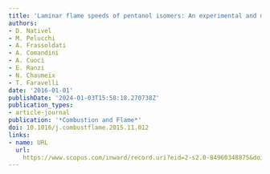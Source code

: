 ```yaml
---
title: 'Laminar flame speeds of pentanol isomers: An experimental and modeling study'
authors:
- D. Nativel
- M. Pelucchi
- A. Frassoldati
- A. Comandini
- A. Cuoci
- E. Ranzi
- N. Chaumeix
- T. Faravelli
date: '2016-01-01'
publishDate: '2024-01-03T15:58:18.270738Z'
publication_types:
- article-journal
publication: '*Combustion and Flame*'
doi: 10.1016/j.combustflame.2015.11.012
links:
- name: URL
  url: 
    https://www.scopus.com/inward/record.uri?eid=2-s2.0-84960348875&doi=10.1016%2fj.combustflame.2015.11.012&partnerID=40&md5=cf8d01ce8b5fb036d2041bbdaa93b5fb
---
```

